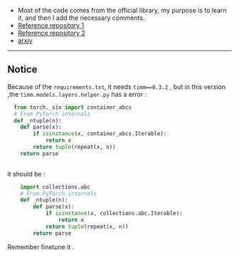 
- Most of the code comes from the official library, my purpose is to learn it, and then I add the necessary comments.
- [Reference repository 1 ](https://github.com/facebookresearch/deit)
- [Reference repository 2 ](https://github.com/rwightman/pytorch-image-models/tree/master/timm/models)
- [arxiv](https://arxiv.org/abs/2012.12877)
---
## Notice
Because of the `requirements.txt`, it needs `timm==0.3.2` , but in this version ,the  `timm.models.layers.helper.py` has a error :
```python
  from torch._six import container_abcs
  # From PyTorch internals
  def _ntuple(n):
    def parse(x):
        if isinstance(x, container_abcs.Iterable):
            return x
        return tuple(repeat(x, n))
    return parse
  
```

it should be :

```python 
    import collections.abc
    # From PyTorch internals
    def _ntuple(n):
        def parse(x):
            if isinstance(x, collections.abc.Iterable):
                return x
            return tuple(repeat(x, n))
        return parse

```
Remember finetune it .
